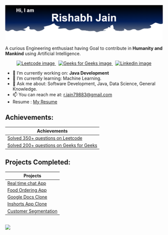  <img src="https://raw.githubusercontent.com/rishbh/rishbh/main/Title.png" alt="Title image">
 

A curious Engineering enthusiast having Goal to contribute in **Humanity and Mankind** using Artificial Intelligence.

<p align='center'>
  <a href="https://leetcode.com/rishbhjain/">
    <img src="https://img.shields.io/badge/-LeetCode-FFA116?style=for-the-badge&logo=LeetCode&logoColor=black" alt="Leetcode image">
  </a>
  &nbsp;
  <a href="https://auth.geeksforgeeks.org/user/jainrishb/profile">
    <img src="https://img.shields.io/badge/GeeksforGeeks-298D46?style=for-the-badge&logo=geeksforgeeks&logoColor=white" alt="Geeks for Geeks image">
  </a>
  &nbsp;
  <a href="https://www.linkedin.com/in/rishabh2002/">
    <img src="https://img.shields.io/badge/LinkedIn-0077B5?style=for-the-badge&logo=linkedin&logoColor=white" alt="Linkedin image">
  </a>
</p>


- 🔭 I’m currently working on:  **Java Development**
- 🌱 I’m currently learning:  Machine Learning.
- 💬 Ask me about: Software Development, Java, Data Science, General Knowledge.
- 📫 You can reach me at:   [r.jain79883@gmail.com](mailto:r.jain79883@gmail.com)
- Resume : [My Resume](https://github.com/rishbh/rishbh/blob/main/RishabhJain%20Resume.pdf)


## Achievements:

| Achievements | 
| --------------------- | 
| [Solved 350+ questions on Leetcode](https://leetcode.com/rishbhjain/)  | 
| [Solved 200+ questions on Geeks for Geeks](https://auth.geeksforgeeks.org/user/jainrishb/profile)  | 


## Projects Completed:

| Projects | 
| --------------------- | 
| [Real time chat App](https://vartasadhan.herokuapp.com/)  | 
| [Food Ordering App](https://github.com/rishbh/pizzaapp)  | 
| [Google Docs Clone](https://github.com/rishbh/googledoc)  | 
| [Inshorts App Clone](https://github.com/G0rav/Human_Activity_Recognition) |  
| [Customer Segmentation](https://github.com/rishbh/Customer_Segmentation) | 


<br>
<img src= 'https://github-readme-stats.vercel.app/api?username=rishbh&show_icons=true&theme=algolia&hide=prs,contribs'>
